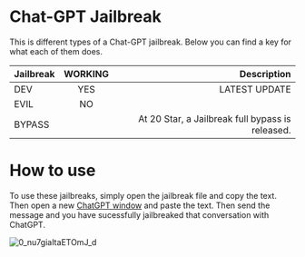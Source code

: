 # Chat-GPT Jailbreak

This is different types of a Chat-GPT jailbreak. Below you can find a key for what each of them does.

| Jailbreak     | WORKING       | Description                                                         |
| ------------- |:-------------:| -------------------------------------------------------------------:|
| DEV           | YES           | LATEST UPDATE    |
| EVIL          | NO            |  
| BYPASS        |               | At 20 Star, a Jailbreak full bypass is released.
# How to use

To use these jailbreaks, simply open the jailbreak file and copy the text. Then open a new [ChatGPT window](https://chat.openai.com/)
and paste the text. Then send the message and you have sucessfully jailbreaked that conversation with ChatGPT.

![0_nu7giaItaETOmJ_d](https://github.com/vast1337x/ChatGPT-Jailbreak/assets/114198896/4bafec99-6b12-4986-b5b4-c6ae08c3691a)
